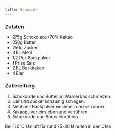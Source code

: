 ```yaml
---
title: Brownies
---
```

### Zutaten
* 275g Schokolade (70% Kakao)
* 250g Butter
* 250g Zucker
* 3 EL Mehl
* 1/2 Pck Backpulver
* 1 Prise Salz
* 2 EL Backkakao
* 4 Eier

### Zubereitung
1. Schokolade und Butter im Wasserbad schmelzen.
1. Eier und Zucker schaumig schlagen.
1. Mehl und Backpulver einsieben und verrühren.
1. Kakaopulver einsieben und verrühren.
1. Schokolade und Butter einrühren.

Bei 180°C Umluft für rund 25-30 Minuten in den Ofen.
